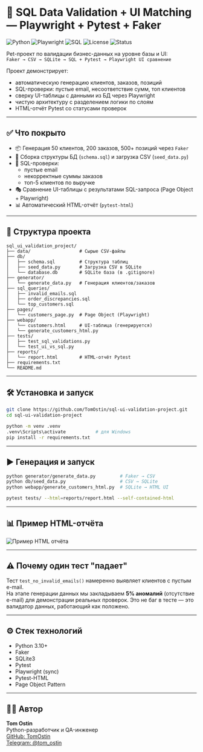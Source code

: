 # 🧠 SQL Data Validation + UI Matching — Playwright + Pytest + Faker

![Python](https://img.shields.io/badge/python-3.10+-blue?logo=python)
![Playwright](https://img.shields.io/badge/tested_with-playwright-green?logo=playwright)
![SQL](https://img.shields.io/badge/sqlite-3.x-lightgrey?logo=sqlite)
![License](https://img.shields.io/badge/license-MIT-green)
![Status](https://img.shields.io/badge/status-active-brightgreen)

Pet-проект по валидации бизнес-данных на уровне базы и UI:  
`Faker → CSV → SQLite → SQL + Pytest → Playwright UI сравнение`

Проект демонстрирует:
- автоматическую генерацию клиентов, заказов, позиций
- SQL-проверки: пустые email, несоответствие сумм, топ клиентов
- сверку UI-таблицы с данными из БД через Playwright
- чистую архитектуру с разделением логики по слоям
- HTML-отчёт Pytest со статусами проверок

---

## ✅ Что покрыто

- 📦 Генерация 50 клиентов, 200 заказов, 500+ позиций через `Faker`
- 🧱 Сборка структуры БД (`schema.sql`) и загрузка CSV (`seed_data.py`)
- 🧪 SQL-проверки:
  - пустые email
  - некорректные суммы заказов
  - топ-5 клиентов по выручке
- 🎭 Сравнение UI-таблицы с результатами SQL-запроса (Page Object + Playwright)
- 📊 Автоматический HTML-отчёт (`pytest-html`)

---

## 📁 Структура проекта

```
sql_ui_validation_project/
├── data/                  # Сырые CSV-файлы
├── db/
│   ├── schema.sql         # Структура таблиц
│   ├── seed_data.py       # Загрузка CSV в SQLite
│   └── database.db        # SQLite база (в .gitignore)
├── generator/
│   └── generate_data.py   # Генерация клиентов/заказов
├── sql_queries/
│   ├── invalid_emails.sql
│   ├── order_discrepancies.sql
│   └── top_customers.sql
├── pages/
│   └── customers_page.py  # Page Object (Playwright)
├── webapp/
│   └── customers.html     # UI-таблица (генерируется)
│   └── generate_customers_html.py
├── tests/
│   ├── test_sql_validations.py
│   └── test_ui_vs_sql.py
├── reports/
│   └── report.html        # HTML-отчёт Pytest
├── requirements.txt
└── README.md
```

---

## 🛠 Установка и запуск

```bash
git clone https://github.com/TomOstin/sql-ui-validation-project.git
cd sql-ui-validation-project

python -m venv .venv
.venv\Scripts\activate           # для Windows
pip install -r requirements.txt
```

---

## ▶️ Генерация и запуск

```bash
python generator/generate_data.py         # Faker → CSV
python db/seed_data.py                    # CSV → SQLite
python webapp/generate_customers_html.py  # SQLite → HTML UI

pytest tests/ --html=reports/report.html --self-contained-html
```

---

## 📊 Пример HTML-отчёта

![Пример HTML отчёта](reports/html_report.png)

---

## ⚠️ Почему один тест "падает"

Тест `test_no_invalid_emails()` намеренно выявляет клиентов с пустым e-mail.  
На этапе генерации данных мы закладываем **5% аномалий** (отсутствие e-mail) для демонстрации реальных проверок. Это не баг в тесте — это валидатор данных, работающий как положено.

---

## ⚙️ Стек технологий

- Python 3.10+
- Faker
- SQLite3
- Pytest
- Playwright (sync)
- Pytest-HTML
- Page Object Pattern

---

## 👨‍💻 Автор

**Tom Ostin**  
Python-разработчик и QA-инженер  
[GitHub: TomOstin](https://github.com/TomOstin)  
[Telegram: @tom_ostin](https://t.me/tom_ostin)
